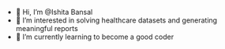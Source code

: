 - 👋 Hi, I’m @Ishita Bansal
- 👀 I’m interested in solving healthcare datasets and generating meaningful reports
- 🌱 I’m currently learning to become a good coder
  

<!---
Ishita1026/Ishita1026 is a ✨ special ✨ repository because its `README.md` (this file) appears on your GitHub profile.
You can click the Preview link to take a look at your changes.
--->
